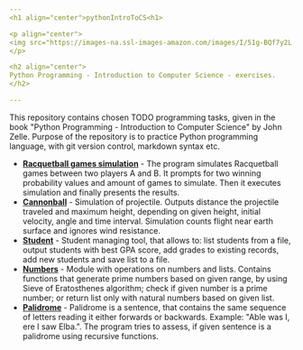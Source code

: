 ```yaml
---
<h1 align="center">pythonIntroToCS<h1>

<p align="center">
<img src="https://images-na.ssl-images-amazon.com/images/I/51g-BQf7y2L._SX405_BO1,204,203,200_.jpg" width="150"/>
</p>

<h2 align="center">
Python Programming - Introduction to Computer Science - exercises.
</h2>

---
```


This repository contains chosen TODO programming tasks, given in  the book "Python Programming - Introduction to Computer Science" by John Zelle. Purpose of the repository is to practice Python programming language, with git version control, markdown syntax etc.

* [**Racquetball games simulation**](https://github.com/st33ze/pythonIntroToCS/blob/master/racquetball/racquetball.py) - The program simulates Racquetball games between two players A and B. It prompts for two winning probability values and amount of games to simulate. Then it executes simulation and finally presents the results.
* [**Cannonball**](https://github.com/st33ze/pythonIntroToCS/blob/master/cannonball) - Simulation of projectile. Outputs distance the projectile traveled and maximum height, depending on given height, initial velocity, angle and time interval. Simulation
counts flight near earth surface and ignores wind resistance.
* [**Student**](https://github.com/st33ze/pythonIntroToCS/blob/master/student) -
Student managing tool, that allows to: list students from a file, output students with best GPA score, add grades to existing records, add new students and save list to a file.
* [**Numbers**](https://github.com/st33ze/pythonIntroToCS/blob/master/numbers/numbers.py) - Module with operations on numbers and lists. Contains functions that generate prime numbers based on given range, by using Sieve of Eratosthenes algorithm; check if given number is a prime number; or return list only with natural numbers based on given list.
* [**Palidrome**](https://github.com/st33ze/pythonIntroToCS/blob/master/palidrome/palidrome.py) - Palidrome is a sentence, that contains the same sequence of letters reading it either forwards or backwards. Example: "Able was I, ere I saw Elba.". The program tries to assess, if given sentence is a palidrome using recursive functions.